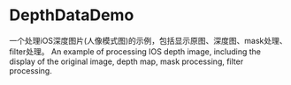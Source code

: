 # DepthDataDemo
一个处理iOS深度图片(人像模式图)的示例，包括显示原图、深度图、mask处理、filter处理。
An example of processing IOS depth image, including the display of the original image, depth map, mask processing, filter processing.
